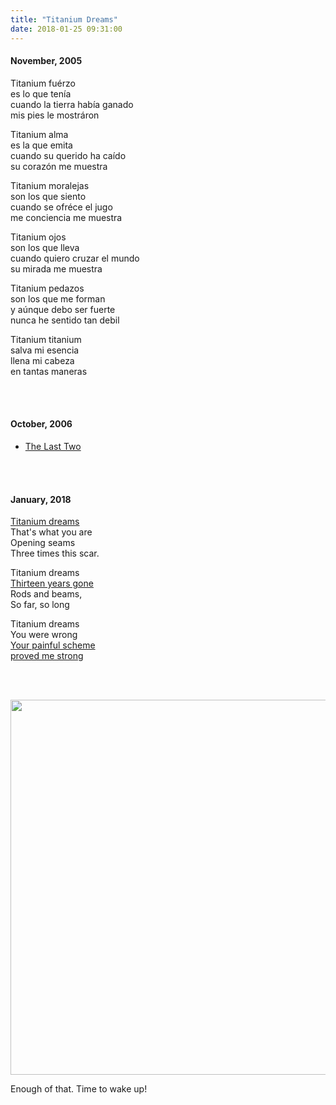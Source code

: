 ```yaml
---
title: "Titanium Dreams"
date: 2018-01-25 09:31:00
---
```


#### November, 2005

Titanium fuérzo<br>
es lo que tenía<br>
cuando la tierra había ganado<br>
mis pies le mostráron<br>

Titanium alma <br>
es la que emita<br>
cuando su querido ha caído<br>
su corazón me muestra<br>

Titanium moralejas<br>
son los que siento<br>
cuando se ofréce el jugo<br>
me conciencia me muestra<br>

Titanium ojos <br>
son los que lleva<br>
cuando quiero cruzar el mundo<br>
su mirada me muestra<br>

Titanium pedazos <br>
son los que me forman<br>
y aúnque debo ser fuerte<br>
nunca he sentido tan debil<br>

Titanium titanium<br>
salva mi esencia<br>
llena mi cabeza<br>
en tantas maneras<br>

<br><br>

#### October, 2006

 - [The Last Two](https://vsoch.github.io/2006/the-last-two/)

<br><br>

#### January, 2018

<a title="November 2005" href="/assets/images/posts/titanium-dreams/titanium.mp4" target="_blank">Titanium dreams</a><br>
That's what you are <br>
Opening seams<br>
Three times this scar.<br>

Titanium dreams <br>
<a title="October 2004" href="/assets/images/posts/titanium-dreams/syrinx.mp4" target="_blank">Thirteen years gone</a><br>
Rods and beams,<br>
So far, so long <br>

Titanium dreams<br>
You were wrong<br>
<a title="November 2005" href="/assets/images/posts/titanium-dreams/two-weeks.mp4" target="_blank">Your painful scheme</a><br>
<a title="November 2005" href="/assets/images/posts/titanium-dreams/paciencia.mp4" target="_blank">proved me strong</a><br>

<br><br>
<div>
    <a target="_blank" href="/assets/images/posts/titanium-dreams/titanium-v.png">
      <img src="/assets/images/posts/titanium-dreams/titanium-2018.jpg" width="600px">
    </a>
</div>

<p> Enough of that. Time to wake up!</p>
